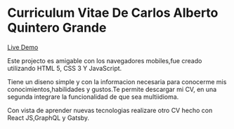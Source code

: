 # Curriculum Vitae De  Carlos Alberto Quintero Grande

[Live Demo](https://caqg95.github.io/CurriculumJs/)

Este projecto es amigable con los navegadores mobiles,fue creado utilizando HTML 5, CSS 3 Y JavaScript.

Tiene un diseno simple y con la informacion necesaria para conocerme  mis conocimientos,habilidades y gustos.Te permite descargar mi CV, en una segunda integrare la funcionalidad de que sea multiidioma.

Con vista de aprender nuevas tecnologias realizare otro CV hecho con React JS,GraphQL y Gatsby.
